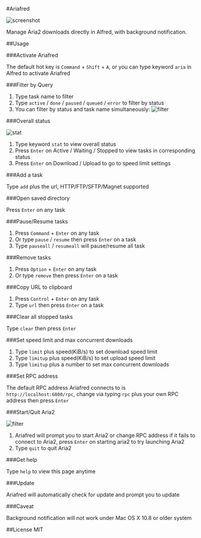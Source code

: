 #Ariafred

![screenshot](https://github.com/Wildog/Ariafred/raw/master/screenshots/ariafred.gif)

Manage Aria2 downloads directly in Alfred, with background notification.

##Usage

###Activate Ariafred

The default hot key is `Command` + `Shift` + `A`, or you can type keyword `aria` in Alfred to activate Ariafred

###Filter by Query

1. Type task name to filter
2. Type `active` / `done` / `paused` / `queued` / `error` to filter by status
3. You can filter by status and task name simultaneously:
![filter](https://github.com/Wildog/Ariafred/raw/master/screenshots/filter.png)

###Overall status

![stat](https://github.com/Wildog/Ariafred/raw/master/screenshots/stat.png)

1. Type keyword `stat` to view overall status
2. Press `Enter` on Active / Waiting / Stopped to view tasks in corresponding status
3. Press `Enter` on Download / Upload to go to speed limit settings

###Add a task

Type `add` plus the url, HTTP/FTP/SFTP/Magnet supported

###Open saved directory

Press `Enter` on any task

###Pause/Resume tasks

1. Press `Command` + `Enter` on any task
2. Or type `pause` / `resume` then press `Enter` on a task
4. Type `pauseall` / `resumeall` will pause/resume all task 

###Remove tasks

1. Press `Option` + `Enter` on any task
2. Or type `remove` then press `Enter` on a task

###Copy URL to clipboard

1. Press `Control` + `Enter` on any task
2. Type `url` then press `Enter` on a task

###Clear all stopped tasks

Type `clear` then press `Enter`

###Set speed limit and max concurrent downloads

1. Type `limit` plus speed(KiB/s) to set download speed limit
2. Type `limitup` plus speed(KiB/s) to set upload speed limit
2. Type `limitup` plus a number to set max concurrent downloads

###Set RPC address

The default RPC address Ariafred connects to is `http://localhost:6800/rpc`, change via typing `rpc`  plus your own RPC address then press `Enter`

###Start/Quit Aria2

![filter](https://github.com/Wildog/Ariafred/raw/master/screenshots/run.png)

1. Ariafred will prompt you to start Aria2 or change RPC address if it fails to connect to Aria2, press `Enter` on starting aria2 to try launching Aria2
2. Type `quit` to quit Aria2

###Get help

Type `help` to view this page anytime

###Update

Ariafred will automatically check for update and prompt you to update

###Caveat

Background notification will not work under Mac OS X 10.8 or older system

##License
MIT
